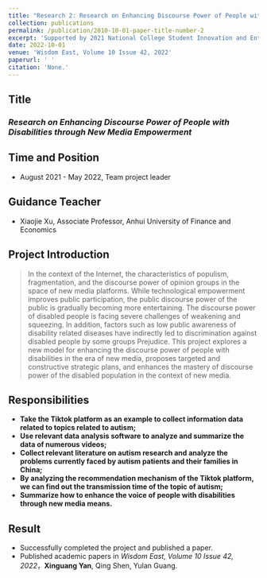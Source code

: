 ```yaml
---
title: "Research 2: Research on Enhancing Discourse Power of People with Disabilities through New Media Empowerment"
collection: publications
permalink: /publication/2010-10-01-paper-title-number-2
excerpt: 'Supported by 2021 National College Student Innovation and Entrepreneurship Training Program Project'
date: 2022-10-01
venue: 'Wisdom East, Volume 10 Issue 42, 2022'
paperurl: ' '
citation: 'None.'
---
```

## Title

### *Research on Enhancing Discourse Power of People with Disabilities through New Media Empowerment*

## Time and Position
* August 2021 - May 2022, Team project leader

## Guidance Teacher
* Xiaojie Xu, Associate Professor, Anhui University of Finance and Economics

## Project Introduction

> In the context of the Internet, the characteristics of populism, fragmentation, and the discourse power of opinion groups in the space of new media platforms. While technological empowerment improves public participation, the public discourse power of the public is gradually becoming more entertaining. The discourse power of disabled people is facing severe challenges of weakening and squeezing. In addition, factors such as low public awareness of disability related diseases have indirectly led to discrimination against disabled people by some groups Prejudice. This project explores a new model for enhancing the discourse power of people with disabilities in the era of new media, proposes targeted and constructive strategic plans, and enhances the mastery of discourse power of the disabled population in the context of new media.

## Responsibilities

* **Take the Tiktok platform as an example to collect information data related to topics related to autism;**
* **Use relevant data analysis software to analyze and summarize the data of numerous videos;**
* **Collect relevant literature on autism research and analyze the problems currently faced by autism patients and their families in China;**
* **By analyzing the recommendation mechanism of the Tiktok platform, we can find out the transmission time of the topic of autism;**
* **Summarize how to enhance the voice of people with disabilities through new media means.**

## Result

* Successfully completed the project and published a paper.
* Published academic papers in *Wisdom East, Volume 10 Issue 42, 2022*，**Xinguang Yan**, Qing Shen, Yulan Guang.

